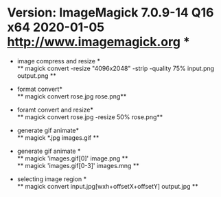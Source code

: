 # Version: ImageMagick 7.0.9-14 Q16 x64 2020-01-05 http://www.imagemagick.org *<br />

* image compress and resize *<br />
** magick convert -resize "4096x2048" -strip -quality 75% input.png output.png **<br />
* format convert*<br />
** magick convert rose.jpg rose.png**<br />

* foramt convert and resize*<br />
** magick convert rose.jpg -resize 50% rose.png**<br />

* generate gif animate*<br />
** magick *.jpg images.gif **<br />

* generate gif animate *<br />
** magick 'images.gif[0]' image.png **<br />
** magick 'images.gif[0-3]' images.mng **<br />

* selecting image region *<br />
** magick convert input.jpg[wxh+offsetX+offsetY] output.jpg **<br />